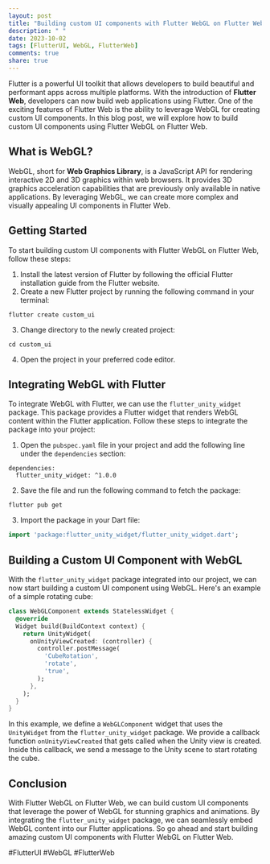 ```yaml
---
layout: post
title: "Building custom UI components with Flutter WebGL on Flutter Web"
description: " "
date: 2023-10-02
tags: [FlutterUI, WebGL, FlutterWeb]
comments: true
share: true
---
```


Flutter is a powerful UI toolkit that allows developers to build beautiful and performant apps across multiple platforms. With the introduction of **Flutter Web**, developers can now build web applications using Flutter. One of the exciting features of Flutter Web is the ability to leverage WebGL for creating custom UI components. In this blog post, we will explore how to build custom UI components using Flutter WebGL on Flutter Web.

## What is WebGL?

WebGL, short for **Web Graphics Library**, is a JavaScript API for rendering interactive 2D and 3D graphics within web browsers. It provides 3D graphics acceleration capabilities that are previously only available in native applications. By leveraging WebGL, we can create more complex and visually appealing UI components in Flutter Web.

## Getting Started

To start building custom UI components with Flutter WebGL on Flutter Web, follow these steps:

1. Install the latest version of Flutter by following the official Flutter installation guide from the Flutter website.
2. Create a new Flutter project by running the following command in your terminal:

```
flutter create custom_ui
```

3. Change directory to the newly created project:

```
cd custom_ui
```

4. Open the project in your preferred code editor.

## Integrating WebGL with Flutter

To integrate WebGL with Flutter, we can use the `flutter_unity_widget` package. This package provides a Flutter widget that renders WebGL content within the Flutter application. Follow these steps to integrate the package into your project:

1. Open the `pubspec.yaml` file in your project and add the following line under the `dependencies` section:

```
dependencies:
  flutter_unity_widget: ^1.0.0
```

2. Save the file and run the following command to fetch the package:

```
flutter pub get
```

3. Import the package in your Dart file:

```dart
import 'package:flutter_unity_widget/flutter_unity_widget.dart';
```

## Building a Custom UI Component with WebGL

With the `flutter_unity_widget` package integrated into our project, we can now start building a custom UI component using WebGL. Here's an example of a simple rotating cube:

```dart
class WebGLComponent extends StatelessWidget {
  @override
  Widget build(BuildContext context) {
    return UnityWidget(
      onUnityViewCreated: (controller) {
        controller.postMessage(
          'CubeRotation',
          'rotate',
          'true',
        );
      },
    );
  }
}
```

In this example, we define a `WebGLComponent` widget that uses the `UnityWidget` from the `flutter_unity_widget` package. We provide a callback function `onUnityViewCreated` that gets called when the Unity view is created. Inside this callback, we send a message to the Unity scene to start rotating the cube.

## Conclusion

With Flutter WebGL on Flutter Web, we can build custom UI components that leverage the power of WebGL for stunning graphics and animations. By integrating the `flutter_unity_widget` package, we can seamlessly embed WebGL content into our Flutter applications. So go ahead and start building amazing custom UI components with Flutter WebGL on Flutter Web.

#FlutterUI #WebGL #FlutterWeb